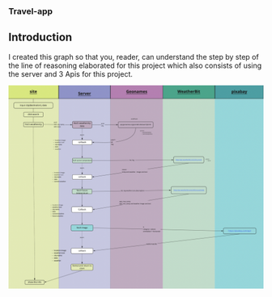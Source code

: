 ### Travel-app


 ## Introduction 
I created this graph so that you, reader, can understand the step by step of the line of reasoning elaborated for this project which also consists of using the server and 3 Apis for this project.

![flwochart](./src/client/styles/grafico.jpg)
